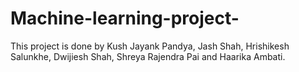 # Machine-learning-project-
This project is done by Kush Jayank Pandya, Jash Shah, Hrishikesh Salunkhe, Dwijiesh Shah, Shreya Rajendra Pai and Haarika Ambati.

